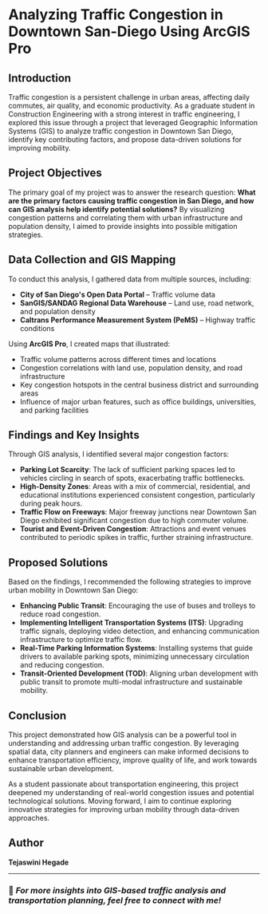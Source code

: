 # Analyzing Traffic Congestion in Downtown San-Diego Using ArcGIS Pro

## Introduction
Traffic congestion is a persistent challenge in urban areas, affecting daily commutes, air quality, and economic productivity. As a graduate student in Construction Engineering with a strong interest in traffic engineering, I explored this issue through a project that leveraged Geographic Information Systems (GIS) to analyze traffic congestion in Downtown San Diego, identify key contributing factors, and propose data-driven solutions for improving mobility.

## Project Objectives
The primary goal of my project was to answer the research question: **What are the primary factors causing traffic congestion in San Diego, and how can GIS analysis help identify potential solutions?** By visualizing congestion patterns and correlating them with urban infrastructure and population density, I aimed to provide insights into possible mitigation strategies.

## Data Collection and GIS Mapping
To conduct this analysis, I gathered data from multiple sources, including:
- **City of San Diego's Open Data Portal** – Traffic volume data
- **SanGIS/SANDAG Regional Data Warehouse** – Land use, road network, and population density
- **Caltrans Performance Measurement System (PeMS)** – Highway traffic conditions

Using **ArcGIS Pro**, I created maps that illustrated:
- Traffic volume patterns across different times and locations
- Congestion correlations with land use, population density, and road infrastructure
- Key congestion hotspots in the central business district and surrounding areas
- Influence of major urban features, such as office buildings, universities, and parking facilities

## Findings and Key Insights
Through GIS analysis, I identified several major congestion factors:

- **Parking Lot Scarcity**: The lack of sufficient parking spaces led to vehicles circling in search of spots, exacerbating traffic bottlenecks.
- **High-Density Zones**: Areas with a mix of commercial, residential, and educational institutions experienced consistent congestion, particularly during peak hours.
- **Traffic Flow on Freeways**: Major freeway junctions near Downtown San Diego exhibited significant congestion due to high commuter volume.
- **Tourist and Event-Driven Congestion**: Attractions and event venues contributed to periodic spikes in traffic, further straining infrastructure.

## Proposed Solutions
Based on the findings, I recommended the following strategies to improve urban mobility in Downtown San Diego:

- **Enhancing Public Transit**: Encouraging the use of buses and trolleys to reduce road congestion.
- **Implementing Intelligent Transportation Systems (ITS)**: Upgrading traffic signals, deploying video detection, and enhancing communication infrastructure to optimize traffic flow.
- **Real-Time Parking Information Systems**: Installing systems that guide drivers to available parking spots, minimizing unnecessary circulation and reducing congestion.
- **Transit-Oriented Development (TOD)**: Aligning urban development with public transit to promote multi-modal infrastructure and sustainable mobility.

## Conclusion
This project demonstrated how GIS analysis can be a powerful tool in understanding and addressing urban traffic congestion. By leveraging spatial data, city planners and engineers can make informed decisions to enhance transportation efficiency, improve quality of life, and work towards sustainable urban development.

As a student passionate about transportation engineering, this project deepened my understanding of real-world congestion issues and potential technological solutions. Moving forward, I aim to continue exploring innovative strategies for improving urban mobility through data-driven approaches.

## Author
**Tejaswini Hegade**

---
### 📌 *For more insights into GIS-based traffic analysis and transportation planning, feel free to connect with me!*
